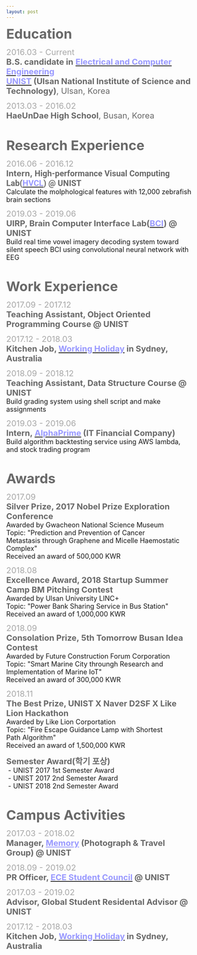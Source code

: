 ```yaml
---
layout: post
---
```

<html>
<head>
	<title></title>
</head>
<body>
<p><strong><span style="color: #696969;"><span style="font-size: 36px;">Education</span></span></strong></p>

<p align="left"><span style="font-size:22px;"><span style="color: #a9a9a9;">2016.03 -&nbsp;Current</span><br />
<span style="color: #696969;"><strong>B.S. candidate in</strong></span><span style="color: #a9a9a9;">&nbsp;</span><strong><a href="http://ece.unist.ac.kr/"><span style="color: #9999ff;">Electrical and Computer Engineering</span></a><span style="color: #9999ff;">&nbsp;</span></strong><br />
<strong><a href="http://unist.ac.kr"><span style="color: #9999ff;">UNIST</span></a></strong><span style="color: #9999ff;"><strong>&nbsp;</strong></span><span style="color: #696969;"><strong>(Ulsan National Institute of Science and Technology)</strong>, Ulsan, Korea</span></span></p>

<p align="left"><span style="font-size:22px;"><span style="color: #a9a9a9;">2013.03 -&nbsp;2016.02</span><br />
<span style="color: #696969;"><strong>HaeUnDae High School</strong>, Busan, Korea</span></span></p>

<p align="left">&nbsp;</p>

<p align="left"><span style="color: #696969;"><span style="font-size: 36px;"><strong>Research Experience</strong></span></span></p>

<p align="left"><span style="font-size:22px;"><span style="color: #a9a9a9;">2016.06&nbsp;- 2016.12</span><br />
<strong><span style="color: #696969;">Intern,&nbsp;</span><span style="font-family: Roboto, 'Helvetica Neue', sans-serif; text-align: justify; background-color: #ffffff;"><span style="color: #696969;">High-performance Visual Computing Lab(</span><a href="http://hvcl.unist.ac.kr/"><span style="color: #9999ff;">HVCL</span></a><span style="color: #696969;">) @ UNIST</span></span></strong><span style="color: #696969;">&nbsp;</span></span><br />
<span style="font-size:18px;">Calculate the&nbsp;molphological features&nbsp;with 12,000 zebrafish brain sections</span></p>

<p align="left"><span style="font-size:22px;"><span style="color: #a9a9a9;">2019.03&nbsp;- 2019.06</span><br />
<span style="color: #696969;"><strong>UIRP, Brain Computer Interface Lab(</strong></span><strong><a href="http://bci.unist.ac.kr/"><span style="color: #9999ff;">BCI</span></a><span style="color: #696969;">) @ UNIST</span></strong></span><br />
<span style="font-size:18px;">Build real time vowel imagery decoding system toward silent speech BCI using convolutional neural network with EEG</span></p>

<p align="left">&nbsp;</p>

<p align="left"><strong><span style="color: #696969;"><span style="font-size: 36px;">Work Experience</span></span></strong></p>

<p align="left"><span style="font-size:22px;"><span style="color: #a9a9a9;">2017.09&nbsp;- 2017.12</span><br />
<strong><span style="color: #696969;">Teaching Assistant, Object Oriented Programming Course @ UNIST</span></strong></span></p>

<p align="left"><span style="font-size:22px;"><span style="color: #a9a9a9;">2017.12&nbsp;- 2018.03</span><br />
<strong><span style="color: #696969;">Kitchen Job, </span><a href="http://whic.mofa.go.kr/eng/"><span style="color: #9999ff;">Working Holiday</span></a><span style="color: #9999ff;">&nbsp;</span><span style="color: #696969;">in Sydney, Australia</span></strong></span></p>

<p align="left"><span style="font-size:22px;"><span style="color: rgb(169, 169, 169);">2018.09&nbsp;- 2018.12</span><br />
<strong><span style="color: #696969;">Teaching Assistant, Data Structure Course&nbsp;@ UNIST</span></strong></span><br />
<span style="font-size: 18px;">Build grading system using shell script and make assignments</span></p>

<p align="left"><span style="font-size:22px;"><span style="color: #a9a9a9;">2019.03 - 2019.06</span><br />
<strong><span style="color: #696969;">Intern,</span><span style="color: #808080;">&nbsp;</span><a href="http://alphaprime.co.kr"><span style="color: #9999ff;">AlphaPrime</span></a><span style="color: #696969;">&nbsp;(IT Financial&nbsp;Company)</span></strong></span><br />
<span style="font-size: 18px;">Build algorithm backtesting service using AWS lambda, and stock trading program</span></p>

<p align="left">&nbsp;</p>

<p align="left"><strong><span style="color: #696969;"><span style="font-size: 36px;">Awards</span></span></strong></p>

<p align="left"><span style="font-size:22px;"><span style="color: #a9a9a9;">2017.09</span><br />
<span style="color: #696969;"><strong>Silver Prize, 2017 Nobel Prize Exploration Conference</strong></span></span><br />
<span style="font-size:18px;">Awarded by Gwacheon National Science Museum<br />
Topic: &quot;Prediction and Prevention of Cancer Metastasis&nbsp;through Graphene and Micelle&nbsp;Haemostatic Complex&quot;&nbsp;<br />
Received an award of 500,000 KWR</span></p>

<p align="left"><span style="font-size:22px;"><span style="color: #a9a9a9;">2018.08</span><br />
<span style="color: #696969;"><strong>Excellence Award, 2018 Startup Summer Camp BM Pitching Contest</strong></span></span><br />
<span style="font-size:18px;">Awarded by Ulsan University LINC+<br />
Topic: &quot;Power Bank Sharing Service in Bus Station&quot;<br />
Received an award of 1,000,000 KWR</span></p>

<p align="left"><span style="font-size:22px;"><span style="color: #a9a9a9;">2018.09</span><br />
<span style="color: #696969;"><strong>Consolation Prize,&nbsp;5th Tomorrow Busan Idea Contest</strong></span></span><br />
<span style="font-size:18px;">Awarded by Future Construction Forum Corporation<br />
Topic: &quot;Smart Marine City throungh Research and Implementation of Marine IoT&quot;<br />
Received an award of 300,000 KWR</span></p>

<p align="left"><span style="font-size:22px;"><span style="color: #a9a9a9;">2018.11</span><br />
<span style="color: #696969;"><strong>The Best&nbsp;Prize, UNIST X Naver D2SF X Like Lion Hackathon</strong></span></span><br />
<span style="font-size:18px;">Awarded by Like Lion Corportation<br />
Topic: &quot;Fire Escape Guidance Lamp with Shortest Path&nbsp;Algorithm&quot;<br />
Received an award of 1,500,000 KWR</span></p>

<p><span style="font-size:22px;"><span style="color: #696969;"><strong>Semester Award(학기 포상)</strong></span></span><br />
<span style="font-size:18px;">&nbsp;- UNIST 2017 1st Semester Award<br />
&nbsp;- UNIST 2017 2nd Semester Award<br />
&nbsp;- UNIST 2018 2nd Semester Award</span></p>

<p>&nbsp;</p>

<p align="left"><strong><span style="color: #696969;"><span style="font-size: 36px;">Campus Activities</span></span></strong></p>

<p align="left"><span style="font-size:22px;"><span style="color: #a9a9a9;">2017.03&nbsp;- 2018.02</span><br />
<strong><span style="color: #696969;">Manager, </span><a href="https://www.facebook.com/groups/326115774135063/" style="color: #9999ff;">Memory</a><span style="color: #808080;">&nbsp;</span><span style="color: #696969;">(Photograph &amp; Travel Group) @ UNIST</span></strong></span></p>

<p align="left"><span style="font-size:22px;"><span style="color: #a9a9a9;">2018.09&nbsp;- 2019.02</span><br />
<strong><span style="color: #696969;">PR Officer, </span><a href="https://www.facebook.com/UnistECE/"><span style="color: #9999ff;">ECE Student Council</span></a><span style="color: #a9a9a9;">&nbsp;</span><span style="color: #696969;">@ UNIST</span></strong></span></p>

<p align="left"><span style="font-size:22px;"><span style="color: #a9a9a9;">2017.03&nbsp;- 2019.02</span><br />
<span style="color: #696969;"><strong>Advisor, Global Student Residental Advisor @ UNIST</strong></span></span></p>

<p><span style="font-size:22px;"><span style="color: #a9a9a9;">2017.12&nbsp;- 2018.03</span><br />
<strong><span style="color: #696969;">Kitchen Job,&nbsp;</span><a href="http://whic.mofa.go.kr/eng/"><span style="color: #9999ff;">Working Holiday</span></a><span style="color: #9999ff;">&nbsp;</span><span style="color: #696969;">in Sydney, Australia</span></strong></span></p>

<p>&nbsp;</p>
</body>
</html>
